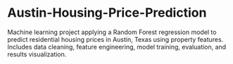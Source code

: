# Austin-Housing-Price-Prediction
Machine learning project applying a Random Forest regression model to predict residential housing prices in Austin, Texas using property features. Includes data cleaning, feature engineering, model training, evaluation, and results visualization.
